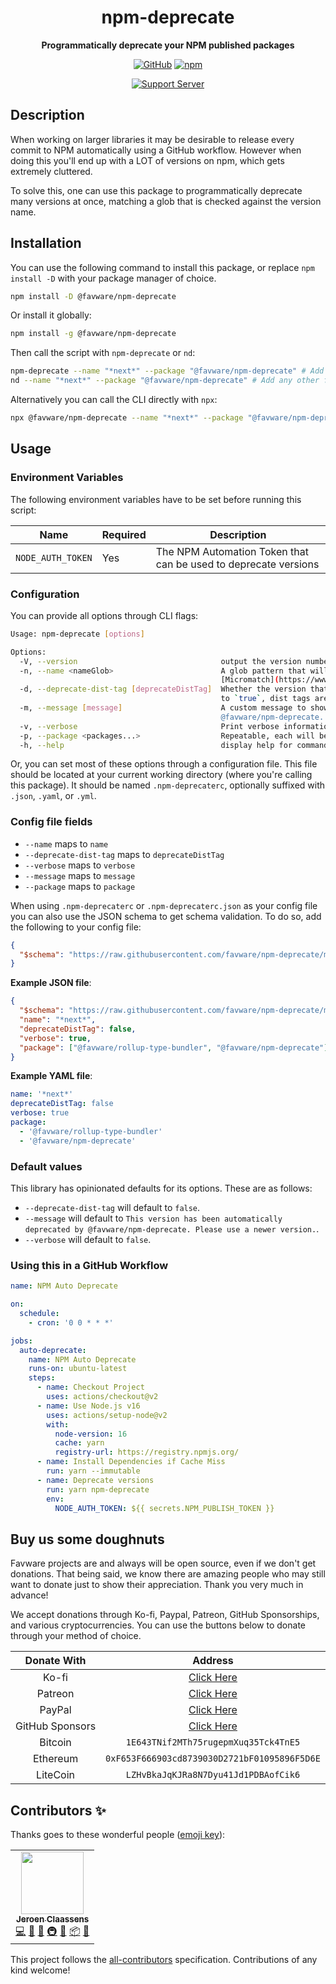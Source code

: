 <div align="center">

# npm-deprecate

**Programmatically deprecate your NPM published packages**

[![GitHub](https://img.shields.io/github/license/favware/npm-deprecate)](https://github.com/favware/npm-deprecate/blob/main/LICENSE)
[![npm](https://img.shields.io/npm/v/@favware/npm-deprecate?color=crimson&logo=npm)](https://www.npmjs.com/package/@favware/npm-deprecate)

[![Support Server](https://discord.com/api/guilds/512303595966824458/embed.png?style=banner2)](https://join.favware.tech)

</div>

## Description

When working on larger libraries it may be desirable to release every commit to
NPM automatically using a GitHub workflow. However when doing this you'll end up
with a LOT of versions on npm, which gets extremely cluttered.

To solve this, one can use this package to programmatically deprecate many
versions at once, matching a glob that is checked against the version name.

## Installation

You can use the following command to install this package, or replace
`npm install -D` with your package manager of choice.

```sh
npm install -D @favware/npm-deprecate
```

Or install it globally:

```sh
npm install -g @favware/npm-deprecate
```

Then call the script with `npm-deprecate` or `nd`:

```sh
npm-deprecate --name "*next*" --package "@favware/npm-deprecate" # Add any other flags or use --help
nd --name "*next*" --package "@favware/npm-deprecate" # Add any other flags or use --help
```

Alternatively you can call the CLI directly with `npx`:

```sh
npx @favware/npm-deprecate --name "*next*" --package "@favware/npm-deprecate" # Add any other flags or use --help
```

## Usage

### Environment Variables

The following environment variables have to be set before running this script:

| Name              | Required | Description                                                     |
| ----------------- | -------- | --------------------------------------------------------------- |
| `NODE_AUTH_TOKEN` | Yes      | The NPM Automation Token that can be used to deprecate versions |

### Configuration

You can provide all options through CLI flags:

```sh
Usage: npm-deprecate [options]

Options:
  -V, --version                                output the version number
  -n, --name <nameGlob>                        A glob pattern that will determine which packages are deprecated. Anything that passes
                                               [Micromatch](https://www.npmjs.com/package/micromatch) will work here. For example set `*dev*` to match `13.2.0-dev.123a`.
  -d, --deprecate-dist-tag [deprecateDistTag]  Whether the version that is in the current dist tags should be preserved or not. By default dist tags are preserved. When set
                                               to `true`, dist tags are pruned. (default: false)
  -m, --message [message]                      A custom message to show for all the deprecated versions. (default: "This version has been automatically deprecated by
                                               @favware/npm-deprecate. Please use a newer version.")
  -v, --verbose                                Print verbose information (default: false)
  -p, --package <packages...>                  Repeatable, each will be treated as another package. The packages that should be deprecated
  -h, --help                                   display help for command
```

Or, you can set most of these options through a configuration file. This file
should be located at your current working directory (where you're calling this
package). It should be named `.npm-deprecaterc`, optionally suffixed with
`.json`, `.yaml`, or `.yml`.

### Config file fields

- `--name` maps to `name`
- `--deprecate-dist-tag` maps to `deprecateDistTag`
- `--verbose` maps to `verbose`
- `--message` maps to `message`
- `--package` maps to `package`

When using `.npm-deprecaterc` or `.npm-deprecaterc.json` as your config file you
can also use the JSON schema to get schema validation. To do so, add the
following to your config file:

```json
{
  "$schema": "https://raw.githubusercontent.com/favware/npm-deprecate/main/assets/npm-deprecate.schema.json"
}
```

**Example JSON file**:

```json
{
  "$schema": "https://raw.githubusercontent.com/favware/npm-deprecate/main/assets/npm-deprecate.schema.json",
  "name": "*next*",
  "deprecateDistTag": false,
  "verbose": true,
  "package": ["@favware/rollup-type-bundler", "@favware/npm-deprecate"]
}
```

**Example YAML file**:

```yaml
name: '*next*'
deprecateDistTag: false
verbose: true
package:
  - '@favware/rollup-type-bundler'
  - '@favware/npm-deprecate'
```

### Default values

This library has opinionated defaults for its options. These are as follows:

- `--deprecate-dist-tag` will default to `false`.
- `--message` will default to
  `This version has been automatically deprecated by @favware/npm-deprecate. Please use a newer version.`.
- `--verbose` will default to `false`.

### Using this in a GitHub Workflow

```yaml
name: NPM Auto Deprecate

on:
  schedule:
    - cron: '0 0 * * *'

jobs:
  auto-deprecate:
    name: NPM Auto Deprecate
    runs-on: ubuntu-latest
    steps:
      - name: Checkout Project
        uses: actions/checkout@v2
      - name: Use Node.js v16
        uses: actions/setup-node@v2
        with:
          node-version: 16
          cache: yarn
          registry-url: https://registry.npmjs.org/
      - name: Install Dependencies if Cache Miss
        run: yarn --immutable
      - name: Deprecate versions
        run: yarn npm-deprecate
        env:
          NODE_AUTH_TOKEN: ${{ secrets.NPM_PUBLISH_TOKEN }}
```

## Buy us some doughnuts

Favware projects are and always will be open source, even if we don't get
donations. That being said, we know there are amazing people who may still want
to donate just to show their appreciation. Thank you very much in advance!

We accept donations through Ko-fi, Paypal, Patreon, GitHub Sponsorships, and
various cryptocurrencies. You can use the buttons below to donate through your
method of choice.

|   Donate With   |                      Address                      |
| :-------------: | :-----------------------------------------------: |
|      Ko-fi      |  [Click Here](https://donate.favware.tech/kofi)   |
|     Patreon     | [Click Here](https://donate.favware.tech/patreon) |
|     PayPal      | [Click Here](https://donate.favware.tech/paypal)  |
| GitHub Sponsors |  [Click Here](https://github.com/sponsors/Favna)  |
|     Bitcoin     |       `1E643TNif2MTh75rugepmXuq35Tck4TnE5`        |
|    Ethereum     |   `0xF653F666903cd8739030D2721bF01095896F5D6E`    |
|    LiteCoin     |       `LZHvBkaJqKJRa8N7Dyu41Jd1PDBAofCik6`        |

## Contributors ✨

Thanks goes to these wonderful people
([emoji key](https://allcontributors.org/docs/en/emoji-key)):

<!-- ALL-CONTRIBUTORS-LIST:START - Do not remove or modify this section -->
<!-- prettier-ignore-start -->
<!-- markdownlint-disable -->
<table>
  <tr>
    <td align="center"><a href="https://favware.tech/"><img src="https://avatars3.githubusercontent.com/u/4019718?v=4?s=100" width="100px;" alt=""/><br /><sub><b>Jeroen Claassens</b></sub></a><br /><a href="https://github.com/npm-deprecate/favware/commits?author=Favna" title="Code">💻</a> <a href="#design-Favna" title="Design">🎨</a> <a href="#ideas-Favna" title="Ideas, Planning, & Feedback">🤔</a> <a href="#infra-Favna" title="Infrastructure (Hosting, Build-Tools, etc)">🚇</a> <a href="#maintenance-Favna" title="Maintenance">🚧</a> <a href="#platform-Favna" title="Packaging/porting to new platform">📦</a> <a href="#projectManagement-Favna" title="Project Management">📆</a></td>
  </tr>
</table>

<!-- markdownlint-restore -->
<!-- prettier-ignore-end -->

<!-- ALL-CONTRIBUTORS-LIST:END -->

This project follows the
[all-contributors](https://github.com/all-contributors/all-contributors)
specification. Contributions of any kind welcome!
